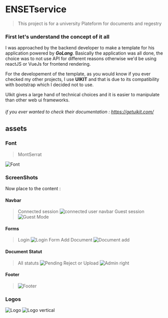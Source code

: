 # ENSETservice

> This project is for a university Plateform for documents and regestry
### First let's understand the concept of it all

I was approached by the backend developer to make a template for his application powered by _**GoLang**_. Basically the application was all done, the choice was to not use API for different reasons otherwise we'd be using reactJS or VueJs for frontend rendering.

For the developement of the template, as you would know if you ever checked my other projects, I use **UIKIT** and that is due to its compatibility with bootstrap which I decided not to use. 

UIkit gives a large hand of technical choices and it is easier to manipulate than other web ui frameworks. 

###### if you ever wanted to check their documentation : https://getuikit.com/

## assets

### Font

>MontSerrat
>
![Font](https://i.ibb.co/n3W9fXW/Montserrat-Font.jpg)

### ScreenShots

Now place to the content : 

#### Navbar
 
>Connected session
![connected user navbar](https://i.ibb.co/XysL4dn/Screenshot-2021-08-29-at-15-48-53.png)
Guest session
![Guest Mode](https://i.ibb.co/9GLm7TJ/Screenshot-2021-08-29-at-16-23-33.png)

#### Forms
 
>Login
![Login Form](https://i.ibb.co/W520nFG/Screenshot-2021-08-29-at-16-35-10.png)
Add Document
![Document add](https://i.ibb.co/3C355qg/Screenshot-2021-08-29-at-16-38-21.png)

#### Document Statut
 
>All statuts
![Pending](https://i.ibb.co/cXLFqKX/Screenshot-2021-08-29-at-16-40-25.png)
Reject or Upload
![Admin right](https://i.ibb.co/71Zpzdh/Screenshot-2021-08-29-at-16-42-05.png)

#### Footer
 

> ![Footer](https://i.ibb.co/89XnzQv/Screenshot-2021-08-29-at-16-44-15.png)

### Logos
![Logo](https://i.ibb.co/mc3gY15/logo-service.png)
![Logo vertical](https://i.ibb.co/k38tpL7/logo-horison.png)
